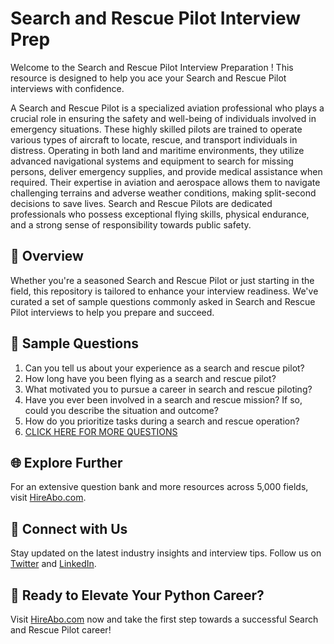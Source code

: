 # Search and Rescue Pilot Interview Prep

Welcome to the Search and Rescue Pilot Interview Preparation ! This resource is designed to help you ace your Search and Rescue Pilot interviews with confidence.

A Search and Rescue Pilot is a specialized aviation professional who plays a crucial role in ensuring the safety and well-being of individuals involved in emergency situations. These highly skilled pilots are trained to operate various types of aircraft to locate, rescue, and transport individuals in distress. Operating in both land and maritime environments, they utilize advanced navigational systems and equipment to search for missing persons, deliver emergency supplies, and provide medical assistance when required. Their expertise in aviation and aerospace allows them to navigate challenging terrains and adverse weather conditions, making split-second decisions to save lives. Search and Rescue Pilots are dedicated professionals who possess exceptional flying skills, physical endurance, and a strong sense of responsibility towards public safety.

## 🚀 Overview

Whether you're a seasoned Search and Rescue Pilot or just starting in the field, this repository is tailored to enhance your interview readiness. We've curated a set of sample questions commonly asked in Search and Rescue Pilot interviews to help you prepare and succeed.

## 📝 Sample Questions

1. Can you tell us about your experience as a search and rescue pilot?
2. How long have you been flying as a search and rescue pilot?
3. What motivated you to pursue a career in search and rescue piloting?
4. Have you ever been involved in a search and rescue mission? If so, could you describe the situation and outcome?
5. How do you prioritize tasks during a search and rescue operation?
6. [CLICK HERE FOR MORE QUESTIONS](https://hireabo.com/job/14_0_16/Search%20and%20Rescue%20Pilot)

## 🌐 Explore Further

For an extensive question bank and more resources across 5,000 fields, visit [HireAbo.com](https://www.hireabo.com).

## 📱 Connect with Us

Stay updated on the latest industry insights and interview tips. Follow us on [Twitter](https://twitter.com/hireabo) and [LinkedIn](https://www.linkedin.com/in/hire-abo-3609972a8/).

## 🚀 Ready to Elevate Your Python Career?

Visit [HireAbo.com](https://www.hireabo.com) now and take the first step towards a successful Search and Rescue Pilot career!